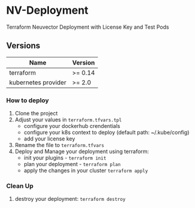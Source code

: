 # NV-Deployment
Terraform Neuvector Deployment with License Key and Test Pods

## Versions

| Name | Version |
|------|---------|
| terraform | >= 0.14
| kubernetes provider| >= 2.0 |

### How to deploy

1. Clone the project
2. Adjust your values in   ```terraform.tfvars.tpl```
    - configure your dockerhub crendentials
    - configure your k8s context to deploy (default path: ~/.kube/config)
    - add your license key 
3. Rename the file to `terraform.tfvars`
4. Deploy and Manage your deployment using terraform:
    - init your plugins  - ```terraform init```
    - plan your deployment - ```terraform plan```
    - apply the changes in your cluster ```terraform apply```

### Clean Up
1. destroy your deployment: ```terraform destroy```

